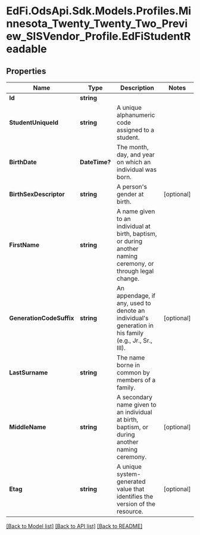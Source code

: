 # EdFi.OdsApi.Sdk.Models.Profiles.Minnesota_Twenty_Twenty_Two_Preview_SISVendor_Profile.EdFiStudentReadable
## Properties

Name | Type | Description | Notes
------------ | ------------- | ------------- | -------------
**Id** | **string** |  | 
**StudentUniqueId** | **string** | A unique alphanumeric code assigned to a student. | 
**BirthDate** | **DateTime?** | The month, day, and year on which an individual was born. | 
**BirthSexDescriptor** | **string** | A person&#39;s gender at birth. | [optional] 
**FirstName** | **string** | A name given to an individual at birth, baptism, or during another naming ceremony, or through legal change. | 
**GenerationCodeSuffix** | **string** | An appendage, if any, used to denote an individual&#39;s generation in his family (e.g., Jr., Sr., III). | [optional] 
**LastSurname** | **string** | The name borne in common by members of a family. | 
**MiddleName** | **string** | A secondary name given to an individual at birth, baptism, or during another naming ceremony. | [optional] 
**Etag** | **string** | A unique system-generated value that identifies the version of the resource. | [optional] 

[[Back to Model list]](../README.md#documentation-for-models) [[Back to API list]](../README.md#documentation-for-api-endpoints) [[Back to README]](../README.md)


